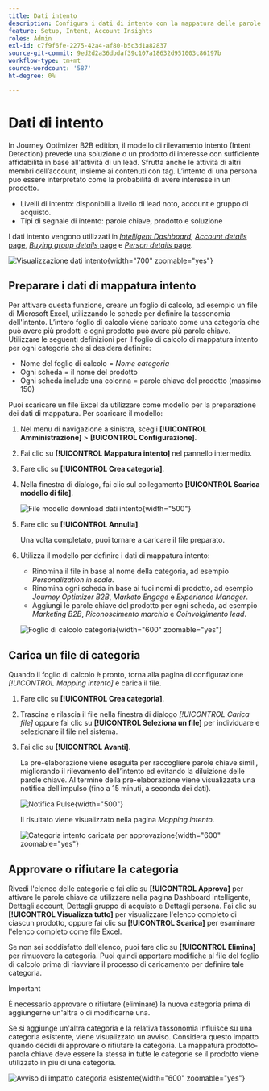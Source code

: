 ```yaml
---
title: Dati intento
description: Configura i dati di intento con la mappatura delle parole chiave per prevedere l’interesse dei clienti e i segnali di acquisto per il marketing basato su account in Journey Optimizer B2B edition.
feature: Setup, Intent, Account Insights
roles: Admin
exl-id: c7f9f6fe-2275-42a4-af80-b5c3d1a82837
source-git-commit: 9ed2d2a36dbdaf39c107a18632d951003c86197b
workflow-type: tm+mt
source-wordcount: '587'
ht-degree: 0%

---
```


# Dati di intento

In Journey Optimizer B2B edition, il modello di rilevamento intento (Intent Detection) prevede una soluzione o un prodotto di interesse con sufficiente affidabilità in base all&#39;attività di un lead. Sfrutta anche le attività di altri membri dell’account, insieme ai contenuti con tag. L’intento di una persona può essere interpretato come la probabilità di avere interesse in un prodotto.

* Livelli di intento: disponibili a livello di lead noto, account e gruppo di acquisto.
* Tipi di segnale di intento: parole chiave, prodotto e soluzione

I dati intento vengono utilizzati in [_Intelligent Dashboard_](../dashboards/intelligent-dashboard.md), [_Account details_ page](../accounts/account-details.md), [_Buying group details_ page](../buying-groups/buying-group-details.md) e [_Person details_ page](../accounts/person-details.md).

![Visualizzazione dati intento](../data/assets/intent-data-visualization.png){width="700" zoomable="yes"}

## Preparare i dati di mappatura intento

Per attivare questa funzione, creare un foglio di calcolo, ad esempio un file di Microsoft Excel, utilizzando le schede per definire la tassonomia dell&#39;intento. L’intero foglio di calcolo viene caricato come una categoria che può avere più prodotti e ogni prodotto può avere più parole chiave. Utilizzare le seguenti definizioni per il foglio di calcolo di mappatura intento per ogni categoria che si desidera definire:

* Nome del foglio di calcolo = _Nome categoria_
* Ogni scheda = il nome del prodotto
* Ogni scheda include una colonna = parole chiave del prodotto (massimo 150)

Puoi scaricare un file Excel da utilizzare come modello per la preparazione dei dati di mappatura. Per scaricare il modello:

1. Nel menu di navigazione a sinistra, scegli **[!UICONTROL Amministrazione]** > **[!UICONTROL Configurazione]**.

1. Fai clic su **[!UICONTROL Mappatura intento]** nel pannello intermedio.

1. Fare clic su **[!UICONTROL Crea categoria]**.

1. Nella finestra di dialogo, fai clic sul collegamento **[!UICONTROL Scarica modello di file]**.

   ![File modello download dati intento](./assets/intent-data-upload-files.png){width="500"}

1. Fare clic su **[!UICONTROL Annulla]**.

   Una volta completato, puoi tornare a caricare il file preparato.

1. Utilizza il modello per definire i dati di mappatura intento:

   * Rinomina il file in base al nome della categoria, ad esempio _Personalization in scala_.
   * Rinomina ogni scheda in base ai tuoi nomi di prodotto, ad esempio _Journey Optimizer B2B_, _Marketo Engage_ e _Experience Manager_.
   * Aggiungi le parole chiave del prodotto per ogni scheda, ad esempio _Marketing B2B_, _Riconoscimento marchio_ e _Coinvolgimento lead_.

   ![Foglio di calcolo categoria](./assets/intent-category-spreadsheet.png){width="600" zoomable="yes"}

## Carica un file di categoria

Quando il foglio di calcolo è pronto, torna alla pagina di configurazione _[!UICONTROL Mapping intento]_ e carica il file.

1. Fare clic su **[!UICONTROL Crea categoria]**.

1. Trascina e rilascia il file nella finestra di dialogo _[!UICONTROL Carica file]_ oppure fai clic su **[!UICONTROL Seleziona un file]** per individuare e selezionare il file nel sistema.

1. Fai clic su **[!UICONTROL Avanti]**.

   La pre-elaborazione viene eseguita per raccogliere parole chiave simili, migliorando il rilevamento dell’intento ed evitando la diluizione delle parole chiave. Al termine della pre-elaborazione viene visualizzata una notifica dell’impulso (fino a 15 minuti, a seconda dei dati).

   ![Notifica Pulse](./assets/intent-data-upload-files-pre-process.png){width="500"}

   Il risultato viene visualizzato nella pagina _Mapping intento_.

   ![Categoria intento caricata per approvazione](./assets/intent-data-category-approve.png){width="600" zoomable="yes"}

## Approvare o rifiutare la categoria

Rivedi l&#39;elenco delle categorie e fai clic su **[!UICONTROL Approva]** per attivare le parole chiave da utilizzare nella pagina Dashboard intelligente, Dettagli account, Dettagli gruppo di acquisto e Dettagli persona. Fai clic su **[!UICONTROL Visualizza tutto]** per visualizzare l&#39;elenco completo di ciascun prodotto, oppure fai clic su **[!UICONTROL Scarica]** per esaminare l&#39;elenco completo come file Excel.

Se non sei soddisfatto dell&#39;elenco, puoi fare clic su **[!UICONTROL Elimina]** per rimuovere la categoria. Puoi quindi apportare modifiche al file del foglio di calcolo prima di riavviare il processo di caricamento per definire tale categoria.

>[!IMPORTANT]
>
>È necessario approvare o rifiutare (eliminare) la nuova categoria prima di aggiungerne un&#39;altra o di modificarne una.

Se si aggiunge un&#39;altra categoria e la relativa tassonomia influisce su una categoria esistente, viene visualizzato un avviso. Considera questo impatto quando decidi di approvare o rifiutare la categoria. La mappatura prodotto-parola chiave deve essere la stessa in tutte le categorie se il prodotto viene utilizzato in più di una categoria.

![Avviso di impatto categoria esistente](./assets/intent-data-category-overlap.png){width="600" zoomable="yes"}
